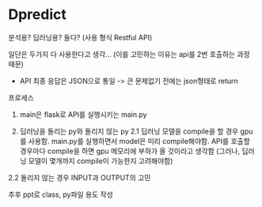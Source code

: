 # Dpredict
 
분석용? 딥러닝용? 둘다? (사용 형식 Restful API)

일단은 두가지 다 사용한다고 생각... (이를 고민하는 이유는 api를 2번 호출하는 과정 때문)
* API 최종 응답은 JSON으로 통일 -> 큰 문제없기 전에는 json형태로 return

프로세스
1. main은 flask로 API를 실행시키는 main.py

2. 딥러닝을 돌리는 py와 돌리지 않는 py 
2.1 딥러닝 모델을 compile을 할 경우 gpu를 사용함. 
main.py를 실행하면서 model은 미리 compile해야함. API를 호출할 경우마다 compile을 하면 gpu 메모리에 부하가 올 것이라고 생각함
(그러나, 딥러닝 모델이 몇개까지 compile이 가능한지 고려해야함)

2.2 돌리지 않는 경우 INPUT과 OUTPUT의 고민

추후 ppt로 class, py파일 용도 작성

